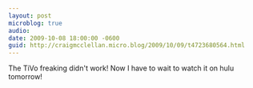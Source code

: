 ```yaml
---
layout: post
microblog: true
audio: 
date: 2009-10-08 18:00:00 -0600
guid: http://craigmcclellan.micro.blog/2009/10/09/t4723680564.html
---
```

The TiVo freaking didn't work! Now I have to wait to watch it on hulu tomorrow!
